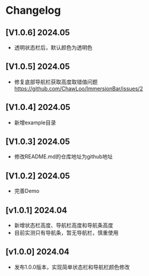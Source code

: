 # Changelog

## [V1.0.6] 2024.05
- 透明状态栏后，默认颜色为透明色

## [V1.0.5] 2024.05
- 修复底部导航栏获取高度取错值问题 https://github.com/ChawLoo/ImmersionBar/issues/2

## [V1.0.4] 2024.05
- 新增example目录

## [V1.0.3] 2024.05
- 修改README.md的仓库地址为github地址

## [V1.0.2] 2024.05

- 完善Demo

## [v1.0.1] 2024.04

- 新增状态栏高度、导航栏高度和导航条高度
- 目前实测只有导航条，暂无导航栏，慎重使用

## [v1.0.0] 2024.04

- 发布1.0.0版本，实现简单状态栏和导航栏颜色修改
